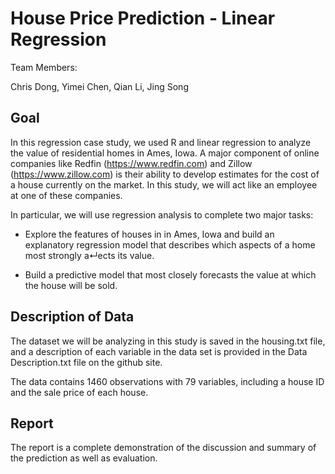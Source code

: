 # House Price Prediction - Linear Regression

Team Members:

Chris Dong, Yimei Chen, Qian Li, Jing Song

## Goal


In this regression case study, we used R and linear regression to analyze the value of residential homes in Ames, Iowa. 
A major component of online companies like Redfin (https://www.redfin.com) and Zillow (https://www.zillow.com) is their ability to develop estimates for the cost of a house currently on the market. In this study, we will act like an employee at one of these companies. 


In particular, we will use regression analysis to complete two major tasks:


- Explore the features of houses in in Ames, Iowa and build an explanatory regression model that describes which aspects of a home most strongly a↵ects its value.


- Build a predictive model that most closely forecasts the value at which the house will be sold.


## Description of Data


The dataset we will be analyzing in this study is saved in the housing.txt file, and a description of each variable in the data set is provided in the Data Description.txt file on the github site.


The data contains 1460 observations with 79 variables, including a house ID and the sale price of each house.


## Report


The report is a complete demonstration of the discussion and summary of the prediction as well as evaluation.
